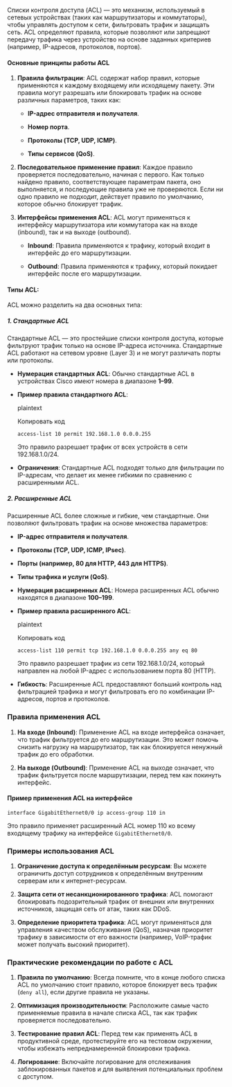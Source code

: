 Списки контроля доступа (ACL) — это механизм, используемый в сетевых устройствах (таких как маршрутизаторы и коммутаторы), чтобы управлять доступом к сети, фильтровать трафик и защищать сеть. ACL определяют правила, которые позволяют или запрещают передачу трафика через устройство на основе заданных критериев (например, IP-адресов, протоколов, портов).

#### Основные принципы работы ACL

1. **Правила фильтрации**: ACL содержат набор правил, которые применяются к каждому входящему или исходящему пакету. Эти правила могут разрешать или блокировать трафик на основе различных параметров, таких как:
    
    - **IP-адрес отправителя и получателя**.
    
    - **Номер порта**.
    
    - **Протоколы (TCP, UDP, ICMP)**.
    
    - **Типы сервисов (QoS)**.

2. **Последовательное применение правил**: Каждое правило проверяется последовательно, начиная с первого. Как только найдено правило, соответствующее параметрам пакета, оно выполняется, и последующие правила уже не проверяются. Если ни одно правило не подходит, действует правило по умолчанию, которое обычно блокирует трафик.

3. **Интерфейсы применения ACL**: ACL могут применяться к интерфейсу маршрутизатора или коммутатора как на входе (inbound), так и на выходе (outbound).
    
    - **Inbound**: Правила применяются к трафику, который входит в интерфейс до его маршрутизации.
    
    - **Outbound**: Правила применяются к трафику, который покидает интерфейс после его маршрутизации.

#### Типы ACL:

ACL можно разделить на два основных типа:

##### 1. Стандартные ACL

Стандартные ACL — это простейшие списки контроля доступа, которые фильтруют трафик только на основе IP-адреса источника. Стандартные ACL работают на сетевом уровне (Layer 3) и не могут различать порты или протоколы.

- **Нумерация стандартных ACL**: Обычно стандартные ACL в устройствах Cisco имеют номера в диапазоне **1–99**.
    
- **Пример правила стандартного ACL**:
    
    plaintext
    
    Копировать код
    
    `access-list 10 permit 192.168.1.0 0.0.0.255`
    
    Это правило разрешает трафик от всех устройств в сети 192.168.1.0/24.
    
- **Ограничения**: Стандартные ACL подходят только для фильтрации по IP-адресам, что делает их менее гибкими по сравнению с расширенными ACL.

##### 2. Расширенные ACL

Расширенные ACL более сложные и гибкие, чем стандартные. Они позволяют фильтровать трафик на основе множества параметров:

- **IP-адрес отправителя и получателя**.
    
- **Протоколы (TCP, UDP, ICMP, IPsec)**.
    
- **Порты (например, 80 для HTTP, 443 для HTTPS)**.
    
- **Типы трафика и услуги (QoS)**.
    
- **Нумерация расширенных ACL**: Номера расширенных ACL обычно находятся в диапазоне **100–199**.
    
- **Пример правила расширенного ACL**:
    
    plaintext
    
    Копировать код
    
    `access-list 110 permit tcp 192.168.1.0 0.0.0.255 any eq 80`
    
    Это правило разрешает трафик из сети 192.168.1.0/24, который направлен на любой IP-адрес с использованием порта 80 (HTTP).
    
- **Гибкость**: Расширенные ACL предоставляют больший контроль над фильтрацией трафика и могут фильтровать его по комбинации IP-адресов, портов и протоколов.

### Правила применения ACL

1. **На входе (Inbound)**: Применение ACL на входе интерфейса означает, что трафик фильтруется до его маршрутизации. Это может помочь снизить нагрузку на маршрутизатор, так как блокируется ненужный трафик до его обработки.
    
2. **На выходе (Outbound)**: Применение ACL на выходе означает, что трафик фильтруется после маршрутизации, перед тем как покинуть интерфейс.

#### Пример применения ACL на интерфейсе

```Cisco
interface GigabitEthernet0/0 ip access-group 110 in
```

Это правило применяет расширенный ACL номер 110 ко всему входящему трафику на интерфейсе `GigabitEthernet0/0`.

### Примеры использования ACL

1. **Ограничение доступа к определённым ресурсам**: Вы можете ограничить доступ сотрудников к определённым внутренним серверам или к интернет-ресурсам.
    
2. **Защита сети от несанкционированного трафика**: ACL помогают блокировать подозрительный трафик от внешних или внутренних источников, защищая сеть от атак, таких как DDoS.
    
3. **Определение приоритета трафика**: ACL могут применяться для управления качеством обслуживания (QoS), назначая приоритет трафику в зависимости от его важности (например, VoIP-трафик может получать высокий приоритет).

### Практические рекомендации по работе с ACL

1. **Правила по умолчанию**: Всегда помните, что в конце любого списка ACL по умолчанию стоит правило, которое блокирует весь трафик (`deny all`), если другие правила не указаны.
    
2. **Оптимизация производительности**: Расположите самые часто применяемые правила в начале списка ACL, так как трафик проверяется последовательно.
    
3. **Тестирование правил ACL**: Перед тем как применять ACL в продуктивной среде, протестируйте его на тестовом окружении, чтобы избежать непреднамеренной блокировки трафика.
    
4. **Логирование**: Включайте логирование для отслеживания заблокированных пакетов и для выявления потенциальных проблем с доступом.